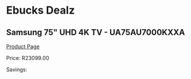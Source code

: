 
# Ebucks Dealz
## Samsung 75" UHD 4K TV - UA75AU7000KXXA
[Product Page](https://www.ebucks.com/web/shop/productSelected.do?prodId=1226605797&catId=363628796)

Price: R23099.00

Savings: 


	